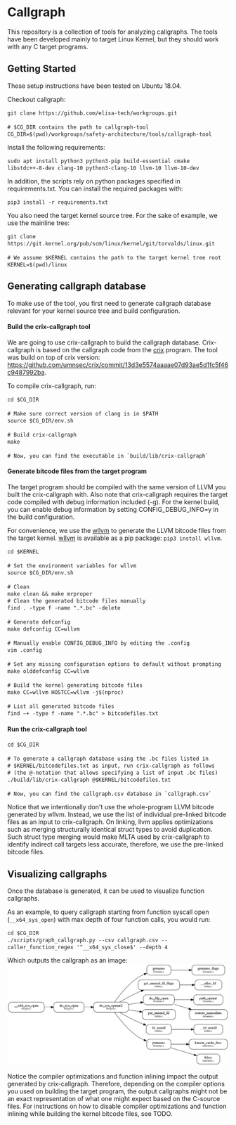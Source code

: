 # Callgraph

This repository is a collection of tools for analyzing callgraphs. The tools have been developed mainly to target Linux Kernel, but they should work with any C target programs.

## Getting Started
These setup instructions have been tested on Ubuntu 18.04.

Checkout callgraph:
```
git clone https://github.com/elisa-tech/workgroups.git

# $CG_DIR contains the path to callgraph-tool
CG_DIR=$(pwd)/workgroups/safety-architecture/tools/callgraph-tool
```

Install the following requirements:
```
sudo apt install python3 python3-pip build-essential cmake libstdc++-8-dev clang-10 python3-clang-10 llvm-10 llvm-10-dev
```

In addition, the scripts rely on python packages specified in requirements.txt. You can install the required packages with:
```
pip3 install -r requirements.txt
```

You also need the target kernel source tree. For the sake of example, we use the mainline tree:
```
git clone https://git.kernel.org/pub/scm/linux/kernel/git/torvalds/linux.git

# We assume $KERNEL contains the path to the target kernel tree root
KERNEL=$(pwd)/linux
```

## Generating callgraph database
To make use of the tool, you first need to generate callgraph database relevant for your kernel source tree and build configuration.

#### Build the crix-callgraph tool
We are going to use crix-callgraph to build the callgraph database. Crix-callgraph is based on the callgraph code from the [crix](https://github.com/umnsec/crix) program. The tool was build on top of crix version: https://github.com/umnsec/crix/commit/13d3e5574aaaae07d93ae5d1fc5f46c9487992ba.

To compile crix-callgraph, run:
```
cd $CG_DIR

# Make sure correct version of clang is in $PATH
source $CG_DIR/env.sh

# Build crix-callgraph
make

# Now, you can find the executable in `build/lib/crix-callgraph`
```

#### Generate bitcode files from the target program
The target program should be compiled with the same version of LLVM you built the crix-callgraph with. Also note that crix-callgraph requires the target code compiled with debug information included (-g). For the kernel build, you can enable debug information by setting CONFIG_DEBUG_INFO=y in the build configuration.

For convenience, we use the [wllvm](https://github.com/travitch/whole-program-llvm) to generate the LLVM bitcode files from the target kernel. [wllvm](https://github.com/travitch/whole-program-llvm) is available as a pip package: `pip3 install wllvm`.

```
cd $KERNEL

# Set the environment variables for wllvm
source $CG_DIR/env.sh

# Clean
make clean && make mrproper
# Clean the generated bitcode files manually
find . -type f -name ".*.bc" -delete

# Generate defconfig
make defconfig CC=wllvm

# Manually enable CONFIG_DEBUG_INFO by editing the .config
vim .config

# Set any missing configuration options to default without prompting
make olddefconfig CC=wllvm

# Build the kernel generating bitcode files
make CC=wllvm HOSTCC=wllvm -j$(nproc)

# List all generated bitcode files
find ~+ -type f -name ".*.bc" > bitcodefiles.txt
```

#### Run the crix-callgraph tool
```
cd $CG_DIR

# To generate a callgraph database using the .bc files listed in
# $KERNEL/bitcodefiles.txt as input, run crix-callgraph as follows
# (the @-notation that allows specifying a list of input .bc files)
./build/lib/crix-callgraph @$KERNEL/bitcodefiles.txt

# Now, you can find the callgraph.csv database in `callgraph.csv`
```

Notice that we intentionally don't use the whole-program LLVM bitcode generated by wllvm. Instead, we use the list of individual pre-linked bitcode files as an input to crix-callgraph. On linking, llvm applies optimizations such as merging structurally identical struct types to avoid duplication. Such struct type merging would make MLTA used by crix-callgraph to identify indirect call targets less accurate, therefore, we use the pre-linked bitcode files.

## Visualizing callgraphs
Once the database is generated, it can be used to visualize function callgraphs.

As an example, to query callgraph starting from function syscall open (`__x64_sys_open`) with max depth of four function calls, you would run:
```
cd $CG_DIR
./scripts/graph_callgraph.py --csv callgraph.csv --caller_function_regex '^__x64_sys_close$' --depth 4
```
Which outputs the callgraph as an image:
<img src=doc/sys_close.png width="900">

Notice the compiler optimizations and function inlining impact the output generated by crix-callgraph. Therefore, depending on the compiler options you used on building the target program, the output callgraphs might not be an exact representation of what one might expect based on the C-source files. For instructions on how to disable compiler optimizations and function inlining while building the kernel bitcode files, see TODO.
